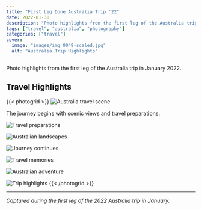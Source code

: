 ```yaml
---
title: "First Leg Done Australia Trip '22"
date: 2022-01-30
description: "Photo highlights from the first leg of the Australia trip in 2022"
tags: ["travel", "australia", "photography"]
categories: ["travel"]
cover:
  image: "images/img_0049-scaled.jpg"
  alt: "Australia Trip Highlights"
---
```


Photo highlights from the first leg of the Australia trip in January 2022.

## Travel Highlights

{{< photogrid >}}
![Australia travel scene](images/img_0049-scaled.jpg)

The journey begins with scenic views and travel preparations.

![Travel preparations](images/5572602864.jpg)

![Australian landscapes](images/5618043296.jpg)

![Journey continues](images/5631274608.jpg)

![Travel memories](images/5631446400.jpg)

![Australian adventure](images/5631677392.jpg)

![Trip highlights](images/5639805504.jpg)
{{< /photogrid >}}

---

*Captured during the first leg of the 2022 Australia trip in January.*
